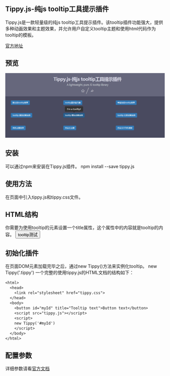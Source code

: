 Tippy.js-纯js tooltip工具提示插件
----
Tippy.js是一款轻量级的纯js tooltip工具提示插件。该tooltip插件功能强大，提供多种动画效果和主题效果，并允许用户自定义tooltip主题和使用html代码作为tooltip的模板。

[官方地址](http://www.htmleaf.com/jQuery/Tooltips/201704054439.html)
  
 ## 预览
 ![Tippy](https://github.com/WispYs/Web-Plugins/blob/master/img/tippy.png "Tippy")

 ## 安装
 可以通过npm来安装在Tippy.js插件。
  	npm install --save tippy.js    

 ## 使用方法
 在页面中引入tippy.js和tippy.css文件。
  	<link rel="stylesheet" href="css/tippy.css">
  	<script src='path/to/tippy.js'></script>  
				
 ## HTML结构
 你需要为使用tooltip的元素设置一个title属性，这个属性中的内容就是tooltip的内容。
  	<button class="btn tippy" title="I'm a tooltip!">tooltip测试</button> 

 ## 初始化插件
 在页面DOM元素加载完毕之后，通过new Tippy()方法来实例化tooltip。
	new Tippy('.tippy') 
 一个完整的使用tippy.js的HTML文档的结构如下：
  <!DOCTYPE html>
	<html>
	  <head>
		<link rel="stylesheet" href="tippy.css">
	  </head>
	  <body>
		<button id="myId" title="Tooltip text">Button text</button>
		<script src="tippy.js"></script>
		<script>
		new Tippy('#myId')
		</script>
	  </body>
	</html>
 ## 配置参数
 详细参数请看[官方文档](http://www.htmleaf.com/jQuery/Tooltips/201704054439.html)
